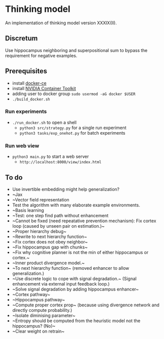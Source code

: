 # Thinking model

An implementation of thinking model version XXXIX(II).

## Discretum

Use hippocampus neighboring and superpositional sum to bypass the requirement for negative examples.

## Prerequisites

-   install [docker-ce](https://www.linode.com/docs/guides/installing-and-using-docker-on-ubuntu-and-debian/)
-   install [NVIDIA Container Toolkit](https://docs.nvidia.com/datacenter/cloud-native/container-toolkit/install-guide.html#getting-started)
-   adding user to docker group `sudo usermod -aG docker $USER`
-   `./build_docker.sh`

### Run experiments

-   `./run_docker.sh` to open a shell
    -   `python3 src/strategy.py` for a single run experiment
    -   `python3 tasks/exp_onehot.py` for batch experiments

### Run web view

-   `python3 main.py` to start a web server
    -   `http://localhost:8000/view/index.html`

## To do

-   Use invertible embedding might help generalization?
-   ~Jax
-   ~Vector field representation
-   Test the algorithm with many elaborate example environments.
-   ~Basis learning
-   ~Test: one step find path without enhancement
-   ~Cannot be fixed (need repeatative prevention mechanism): Fix cortex loop (caused by unseen pair on estimation.)~
-   ~Proper hierarchy debug~
-   ~Rewrite to next hierarchy function~
-   ~Fix cortex does not obey neighbor~
-   ~Fix hippocampus gap with chunks~
-   ~Fix why cognitive planner is not the min of either hippocampus or cortex.~
-   ~Inner product divergence model.~
-   ~To next hierarchy function~ (removed enhancer to allow generalization.)
-   ~Use discrete logic to cope with signal degradation.~ (Signal enhancement via external input feedback loop.)
-   ~Solve signal degradation by adding hippocampus enhancer~
-   ~Cortex pathway~
-   ~Hippocampus pathway~
-   ~Compute proper cortex prop~ (because using divergence network and directly compute probability.)
-   ~Isolate diminising parameter~
-   ~Entropy should be computed from the heuristic model not the hippocampus? (No)~
-   ~Clear weight on retrain~
